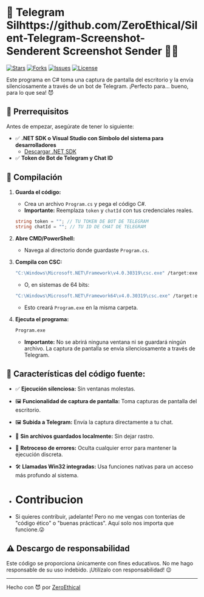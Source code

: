 # 📸 Telegram Silhttps://github.com/ZeroEthical/Silent-Telegram-Screenshot-Senderent Screenshot Sender 👩‍💻

[![Stars](https://img.shields.io/github/stars/ZeroEthical/Silent-Telegram-Screenshot-Sender?style=social)](https://github.com/ZeroEthical/Silent-Telegram-Screenshot-Sender/stargazers)
[![Forks](https://img.shields.io/github/forks/ZeroEthical/Silent-Telegram-Screenshot-Sender?style=social)](https://github.com/ZeroEthical/Silent-Telegram-Screenshot-Sender/network/members)
[![Issues](https://img.shields.io/github/issues/ZeroEthical/Silent-Telegram-Screenshot-Sender)](https://github.com/ZeroEthical/Silent-Telegram-Screenshot-Sender/issues)
[![License](https://img.shields.io/github/license/ZeroEthical/Silent-Telegram-Screenshot-Sender)](LICENSE)

Este programa en C# toma una captura de pantalla del escritorio y la envía silenciosamente a través de un bot de Telegram. ¡Perfecto para... bueno, para lo que sea! 😈

## 🧾 Prerrequisitos

Antes de empezar, asegúrate de tener lo siguiente:

*   ✅ **.NET SDK o Visual Studio con Símbolo del sistema para desarrolladores**
    *   [Descargar .NET SDK](https://dotnet.microsoft.com/download)
*   ✅ **Token de Bot de Telegram y Chat ID**

## 🔧 Compilación

1.  **Guarda el código:**
    *   Crea un archivo `Program.cs` y pega el código C#.
    *   **Importante:** Reemplaza `token` y `chatId` con tus credenciales reales.

    ```csharp
    string token = ""; // TU TOKEN DE BOT DE TELEGRAM
    string chatId = ""; // TU ID DE CHAT DE TELEGRAM
    ```

2.  **Abre CMD/PowerShell:**
    *   Navega al directorio donde guardaste `Program.cs`.

3.  **Compila con CSC:**

    ```bash
    "C:\Windows\Microsoft.NET\Framework\v4.0.30319\csc.exe" /target:exe /platform:x86 /optimize Program.cs
    ```

    *   O, en sistemas de 64 bits:

    ```bash
    "C:\Windows\Microsoft.NET\Framework64\v4.0.30319\csc.exe" /target:exe /platform:x64 /optimize Program.cs
    ```

    *   Esto creará `Program.exe` en la misma carpeta.

4.  **Ejecuta el programa:**

    ```bash
    Program.exe
    ```

    *   **Importante:** No se abrirá ninguna ventana ni se guardará ningún archivo. La captura de pantalla se envía silenciosamente a través de Telegram.

## 💎 Características del código fuente:

*   ✅ **Ejecución silenciosa:** Sin ventanas molestas.
*   🖼 **Funcionalidad de captura de pantalla:** Toma capturas de pantalla del escritorio.
*   🖼 **Subida a Telegram:** Envía la captura directamente a tu chat.
*   💾 **Sin archivos guardados localmente:** Sin dejar rastro.
*   🔄 **Retroceso de errores:** Oculta cualquier error para mantener la ejecución discreta.
*   🛠 **Llamadas Win32 integradas:** Usa funciones nativas para un acceso más profundo al sistema.

*   # Contribucion
* Si quieres contribuir, ¡adelante! Pero no me vengas con tonterías de "código ético" o "buenas prácticas". Aquí solo nos importa que funcione.😜
  

## ⚠️ Descargo de responsabilidad

Este código se proporciona únicamente con fines educativos. No me hago responsable de su uso indebido. ¡Utilízalo con responsabilidad! 😉

---

Hecho con 😈 por [ZeroEthical](https://t.me/ZeroEthical)
